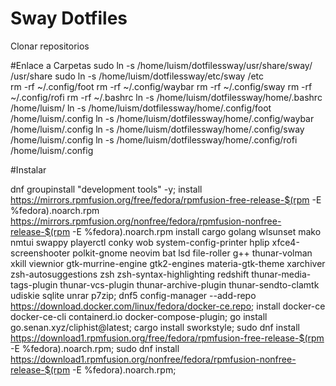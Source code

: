 # Sway Dotfiles

Clonar repositorios

#Enlace a Carpetas
sudo ln -s /home/luism/dotfilessway/usr/share/sway/ /usr/share
sudo ln -s /home/luism/dotfilessway/etc/sway /etc  
rm -rf ~/.config/foot 
rm -rf ~/.config/waybar 
rm -rf ~/.config/sway 
rm -rf ~/.config/rofi
rm -rf ~/.bashrc
ln -s /home/luism/dotfilessway/home/.bashrc  /home/luism/
ln -s /home/luism/dotfilessway/home/.config/foot /home/luism/.config
ln -s /home/luism/dotfilessway/home/.config/waybar /home/luism/.config
ln -s /home/luism/dotfilessway/home/.config/sway /home/luism/.config
ln -s /home/luism/dotfilessway/home/.config/rofi /home/luism/.config


#Instalar

dnf groupinstall "development tools" -y;
install https://mirrors.rpmfusion.org/free/fedora/rpmfusion-free-release-$(rpm -E %fedora).noarch.rpm https://mirrors.rpmfusion.org/nonfree/fedora/rpmfusion-nonfree-release-$(rpm -E %fedora).noarch.rpm
install cargo golang wlsunset mako nmtui swappy playerctl conky wob system-config-printer hplip xfce4-screenshooter  polkit-gnome neovim  bat lsd file-roller g++  thunar-volman xkill viewnior gtk-murrine-engine gtk2-engines  materia-gtk-theme  xarchiver zsh-autosuggestions zsh zsh-syntax-highlighting redshift thunar-media-tags-plugin thunar-vcs-plugin thunar-archive-plugin thunar-sendto-clamtk udiskie sqlite unrar p7zip;
dnf5 config-manager --add-repo https://download.docker.com/linux/fedora/docker-ce.repo;
install docker-ce docker-ce-cli containerd.io docker-compose-plugin;
go install go.senan.xyz/cliphist@latest;
cargo install sworkstyle;
 sudo dnf install \
  https://download1.rpmfusion.org/free/fedora/rpmfusion-free-release-$(rpm -E %fedora).noarch.rpm;
sudo dnf install \
  https://download1.rpmfusion.org/nonfree/fedora/rpmfusion-nonfree-release-$(rpm -E %fedora).noarch.rpm;